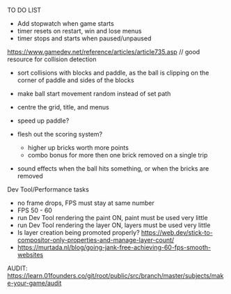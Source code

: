 TO DO LIST

- Add stopwatch when game starts
- timer resets on restart, win and lose menus
- timer stops and starts when paused/unpaused

https://www.gamedev.net/reference/articles/article735.asp // good resource for collision detection
- sort collisions with blocks and paddle, as the ball is clipping on the corner of paddle and sides of the blocks
- make ball start movement random instead of set path
- centre the grid, title, and menus
- speed up paddle?
- flesh out the scoring system?
    - higher up bricks worth more points
    - combo bonus for more then one brick removed on a single trip

- sound effects when the ball hits something, or when the bricks are removed

Dev Tool/Performance tasks
- no frame drops, FPS must stay at same number
- FPS 50 - 60
- run Dev Tool rendering the paint ON, paint must be used very little
- run Dev Tool rendering the layer ON, layers must be used very little
- Is layer creation being promoted properly? https://web.dev/stick-to-compositor-only-properties-and-manage-layer-count/
- https://murtada.nl/blog/going-jank-free-achieving-60-fps-smooth-websites

AUDIT: https://learn.01founders.co/git/root/public/src/branch/master/subjects/make-your-game/audit
